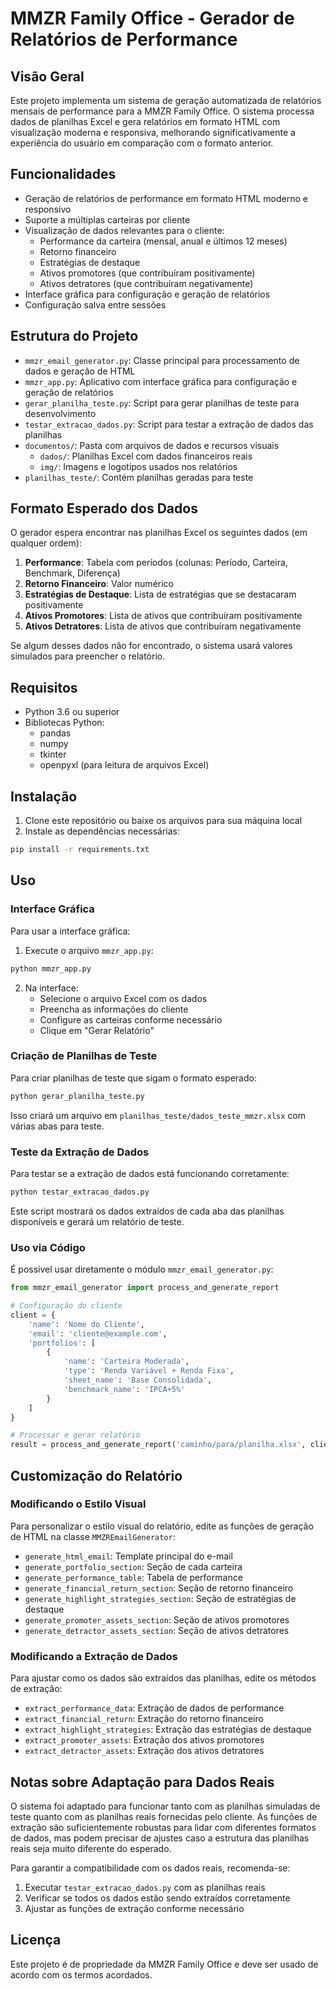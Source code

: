 # MMZR Family Office - Gerador de Relatórios de Performance

## Visão Geral

Este projeto implementa um sistema de geração automatizada de relatórios mensais de performance para a MMZR Family Office. O sistema processa dados de planilhas Excel e gera relatórios em formato HTML com visualização moderna e responsiva, melhorando significativamente a experiência do usuário em comparação com o formato anterior.

## Funcionalidades

- Geração de relatórios de performance em formato HTML moderno e responsivo
- Suporte a múltiplas carteiras por cliente
- Visualização de dados relevantes para o cliente:
  - Performance da carteira (mensal, anual e últimos 12 meses)
  - Retorno financeiro
  - Estratégias de destaque
  - Ativos promotores (que contribuíram positivamente)
  - Ativos detratores (que contribuíram negativamente)
- Interface gráfica para configuração e geração de relatórios
- Configuração salva entre sessões

## Estrutura do Projeto

- `mmzr_email_generator.py`: Classe principal para processamento de dados e geração de HTML
- `mmzr_app.py`: Aplicativo com interface gráfica para configuração e geração de relatórios
- `gerar_planilha_teste.py`: Script para gerar planilhas de teste para desenvolvimento
- `testar_extracao_dados.py`: Script para testar a extração de dados das planilhas
- `documentos/`: Pasta com arquivos de dados e recursos visuais
  - `dados/`: Planilhas Excel com dados financeiros reais
  - `img/`: Imagens e logotipos usados nos relatórios
- `planilhas_teste/`: Contém planilhas geradas para teste

## Formato Esperado dos Dados

O gerador espera encontrar nas planilhas Excel os seguintes dados (em qualquer ordem):

1. **Performance**: Tabela com períodos (colunas: Período, Carteira, Benchmark, Diferença)
2. **Retorno Financeiro**: Valor numérico
3. **Estratégias de Destaque**: Lista de estratégias que se destacaram positivamente
4. **Ativos Promotores**: Lista de ativos que contribuíram positivamente
5. **Ativos Detratores**: Lista de ativos que contribuíram negativamente

Se algum desses dados não for encontrado, o sistema usará valores simulados para preencher o relatório.

## Requisitos

- Python 3.6 ou superior
- Bibliotecas Python:
  - pandas
  - numpy
  - tkinter
  - openpyxl (para leitura de arquivos Excel)

## Instalação

1. Clone este repositório ou baixe os arquivos para sua máquina local
2. Instale as dependências necessárias:

```bash
pip install -r requirements.txt
```

## Uso

### Interface Gráfica

Para usar a interface gráfica:

1. Execute o arquivo `mmzr_app.py`:

```bash
python mmzr_app.py
```

2. Na interface:
   - Selecione o arquivo Excel com os dados
   - Preencha as informações do cliente
   - Configure as carteiras conforme necessário
   - Clique em "Gerar Relatório"

### Criação de Planilhas de Teste

Para criar planilhas de teste que sigam o formato esperado:

```bash
python gerar_planilha_teste.py
```

Isso criará um arquivo em `planilhas_teste/dados_teste_mmzr.xlsx` com várias abas para teste.

### Teste da Extração de Dados

Para testar se a extração de dados está funcionando corretamente:

```bash
python testar_extracao_dados.py
```

Este script mostrará os dados extraídos de cada aba das planilhas disponíveis e gerará um relatório de teste.

### Uso via Código

É possível usar diretamente o módulo `mmzr_email_generator.py`:

```python
from mmzr_email_generator import process_and_generate_report

# Configuração do cliente
client = {
    'name': 'Nome do Cliente',
    'email': 'cliente@example.com',
    'portfolios': [
        {
            'name': 'Carteira Moderada',
            'type': 'Renda Variável + Renda Fixa',
            'sheet_name': 'Base Consolidada',
            'benchmark_name': 'IPCA+5%'
        }
    ]
}

# Processar e gerar relatório
result = process_and_generate_report('caminho/para/planilha.xlsx', client)
```

## Customização do Relatório

### Modificando o Estilo Visual

Para personalizar o estilo visual do relatório, edite as funções de geração de HTML na classe `MMZREmailGenerator`:

- `generate_html_email`: Template principal do e-mail
- `generate_portfolio_section`: Seção de cada carteira
- `generate_performance_table`: Tabela de performance
- `generate_financial_return_section`: Seção de retorno financeiro
- `generate_highlight_strategies_section`: Seção de estratégias de destaque
- `generate_promoter_assets_section`: Seção de ativos promotores
- `generate_detractor_assets_section`: Seção de ativos detratores

### Modificando a Extração de Dados

Para ajustar como os dados são extraídos das planilhas, edite os métodos de extração:

- `extract_performance_data`: Extração de dados de performance
- `extract_financial_return`: Extração do retorno financeiro
- `extract_highlight_strategies`: Extração das estratégias de destaque
- `extract_promoter_assets`: Extração dos ativos promotores
- `extract_detractor_assets`: Extração dos ativos detratores

## Notas sobre Adaptação para Dados Reais

O sistema foi adaptado para funcionar tanto com as planilhas simuladas de teste quanto com as planilhas reais fornecidas pelo cliente. As funções de extração são suficientemente robustas para lidar com diferentes formatos de dados, mas podem precisar de ajustes caso a estrutura das planilhas reais seja muito diferente do esperado.

Para garantir a compatibilidade com os dados reais, recomenda-se:

1. Executar `testar_extracao_dados.py` com as planilhas reais
2. Verificar se todos os dados estão sendo extraídos corretamente
3. Ajustar as funções de extração conforme necessário

## Licença

Este projeto é de propriedade da MMZR Family Office e deve ser usado de acordo com os termos acordados. 